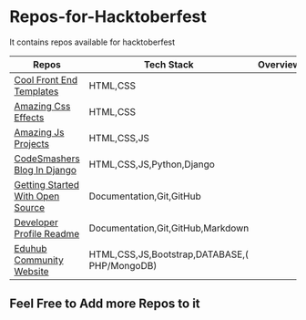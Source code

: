 # Repos-for-Hacktoberfest
It contains repos available for hacktoberfest

|Repos|Tech Stack|Overview|
|--|--|--|
|[Cool Front End Templates](https://github.com/arpit456jain/Cool-Front-End_Templates)|HTML,CSS|
|[Amazing Css Effects](https://github.com/arpit456jain/Amazing-Css-Effects)|HTML,CSS|
|[Amazing Js Projects](https://github.com/arpit456jain/Amazing-Js-Projects)|HTML,CSS,JS|
|[CodeSmashers Blog In Django](https://github.com/arpit456jain/CodesmashersBlog-In-Django)|HTML,CSS,JS,Python,Django|
|[Getting Started With Open Source](https://github.com/arpit456jain/Getting-Started-with-open-source)|Documentation,Git,GitHub|
|[Developer Profile Readme](https://github.com/amandewatnitrr/profile-readme-hacktoberfest21/)|Documentation,Git,GitHub,Markdown|
|[Eduhub Community Website](https://github.com/amandewatnitrr/Eduhub-Community/eduhub-website)|HTML,CSS,JS,Bootstrap,DATABASE,( PHP/MongoDB)|


## Feel Free  to Add more Repos to it
